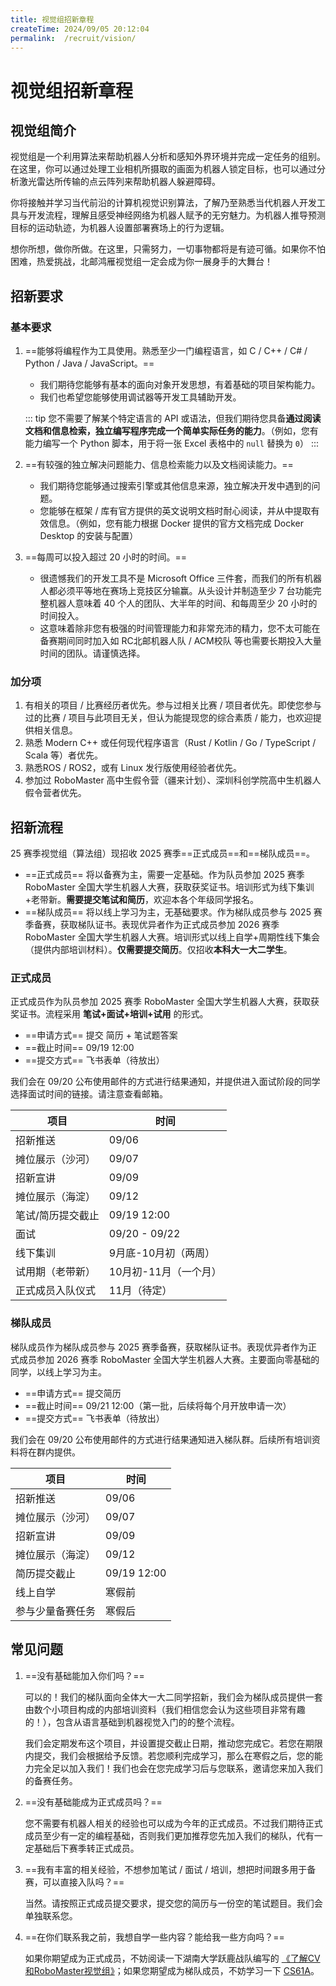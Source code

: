 ```yaml
---
title: 视觉组招新章程
createTime: 2024/09/05 20:12:04
permalink:  /recruit/vision/ 
---
```


# 视觉组招新章程

## 视觉组简介

视觉组是一个利用算法来帮助机器人分析和感知外界环境并完成一定任务的组别。在这里，你可以通过处理工业相机所摄取的画面为机器人锁定目标，也可以通过分析激光雷达所传输的点云阵列来帮助机器人躲避障碍。

你将接触并学习当代前沿的计算机视觉识别算法，了解乃至熟悉当代机器人开发工具与开发流程，理解且感受神经网络为机器人赋予的无穷魅力。为机器人推导预测目标的运动轨迹，为机器人设置部署赛场上的行为逻辑。

想你所想，做你所做。在这里，只需努力，一切事物都将是有迹可循。如果你不怕困难，热爱挑战，北邮鸿雁视觉组一定会成为你一展身手的大舞台！

## 招新要求

### 基本要求

1. ==能够将编程作为工具使用。熟悉至少一门编程语言，如 C / C++ / C# / Python / Java / JavaScript。==
   - 我们期待您能够有基本的面向对象开发思想，有着基础的项目架构能力。
   - 我们也希望您能够使用调试器等开发工具辅助开发。

   ::: tip
   您不需要了解某个特定语言的 API 或语法，但我们期待您具备**通过阅读文档和信息检索，独立编写程序完成一个简单实际任务的能力**。（例如，您有能力编写一个 Python 脚本，用于将一张 Excel 表格中的 `null` 替换为 `0`）
   :::

2. ==有较强的独立解决问题能力、信息检索能力以及文档阅读能力。==
   - 我们期待您能够通过搜索引擎或其他信息来源，独立解决开发中遇到的问题。
   - 您能够在框架 / 库有官方提供的英文说明文档时耐心阅读，并从中提取有效信息。（例如，您有能力根据 Docker 提供的官方文档完成 Docker Desktop 的安装与配置）
3. ==每周可以投入超过 20 小时的时间。==
   - 很遗憾我们的开发工具不是 Microsoft Office 三件套，而我们的所有机器人都必须平等地在赛场上竞技区分输赢。从头设计并制造至少 7 台功能完整机器人意味着 40 个人的团队、大半年的时间、和每周至少 20 小时的时间投入。
   - 这意味着除非您有极强的时间管理能力和非常充沛的精力，您不太可能在备赛期间同时加入如 RC北邮机器人队 / ACM校队 等也需要长期投入大量时间的团队。请谨慎选择。

### 加分项

1. 有相关的项目 / 比赛经历者优先。参与过相关比赛 / 项目者优先。即使您参与过的比赛 / 项目与此项目无关，但认为能提现您的综合素质 / 能力，也欢迎提供相关信息。
2. 熟悉 Modern C++ 或任何现代程序语言（Rust / Kotlin / Go / TypeScript / Scala 等）者优先。
3. 熟悉ROS / ROS2，或有 Linux 发行版使用经验者优先。
4. 参加过 RoboMaster 高中生假令营（疆来计划）、深圳科创学院高中生机器人假令营者优先。

## 招新流程

25 赛季视觉组（算法组）现招收 2025 赛季==正式成员==和==梯队成员==。

- ==正式成员== 将以备赛为主，需要一定基础。作为队员参加 2025 赛季 RoboMaster 全国大学生机器人大赛，获取获奖证书。培训形式为线下集训+老带新。**需要提交笔试和简历**，欢迎本各个年级同学报名。
- ==梯队成员== 将以线上学习为主，无基础要求。作为梯队成员参与 2025 赛季备赛，获取梯队证书。表现优异者作为正式成员参加 2026 赛季 RoboMaster 全国大学生机器人大赛。培训形式以线上自学+周期性线下集会（提供内部培训材料）。**仅需要提交简历**。仅招收**本科大一大二学生**。

### 正式成员

正式成员作为队员参加 2025 赛季 RoboMaster 全国大学生机器人大赛，获取获奖证书。流程采用 **笔试+面试+培训+试用** 的形式。

- ==申请方式== 提交 简历 + 笔试题答案
- ==截止时间== 09/19 12:00
- ==提交方式== 飞书表单（待放出）

我们会在 09/20 公布使用邮件的方式进行结果通知，并提供进入面试阶段的同学选择面试时间的链接。请注意查看邮箱。

| 项目              | 时间                  |
| ----------------- | --------------------- |
| 招新推送          | 09/06                 |
| 摊位展示（沙河）  | 09/07                 |
| 招新宣讲          | 09/09                 |
| 摊位展示（海淀）  | 09/12                 |
| 笔试/简历提交截止 | 09/19 12:00           |
| 面试              | 09/20 - 09/22         |
| 线下集训          | 9月底-10月初（两周）  |
| 试用期（老带新）  | 10月初-11月（一个月） |
| 正式成员入队仪式  | 11月（待定）          |

### 梯队成员

梯队成员作为梯队成员参与 2025 赛季备赛，获取梯队证书。表现优异者作为正式成员参加 2026 赛季 RoboMaster 全国大学生机器人大赛。主要面向零基础的同学，以线上学习为主。

- ==申请方式== 提交简历
- ==截止时间== 09/21 12:00（第一批，后续将每个月开放申请一次）
- ==提交方式== 飞书表单（待放出）

我们会在 09/20 公布使用邮件的方式进行结果通知进入梯队群。后续所有培训资料将在群内提供。

| 项目             | 时间        |
| ---------------- | ----------- |
| 招新推送         | 09/06       |
| 摊位展示（沙河） | 09/07       |
| 招新宣讲         | 09/09       |
| 摊位展示（海淀） | 09/12       |
| 简历提交截止     | 09/19 12:00 |
| 线上自学         | 寒假前      |
| 参与少量备赛任务 | 寒假后      |

## 常见问题

1. ==没有基础能加入你们吗？==

   可以的！我们的梯队面向全体大一大二同学招新，我们会为梯队成员提供一套由数个小项目构成的内部培训资料（我们相信您会认为这些项目非常有趣的！），包含从语言基础到机器视觉入门的的整个流程。
   
   我们会定期发布这个项目，并设置提交截止日期，推动您完成它。若您在期限内提交，我们会根据给予反馈。若您顺利完成学习，那么在寒假之后，您的能力完全足以加入我们！我们也会在您完成学习后与您联系，邀请您来加入我们的备赛任务。
   
2. ==没有基础能成为正式成员吗？==

   您不需要有机器人相关的经验也可以成为今年的正式成员。不过我们期待正式成员至少有一定的编程基础，否则我们更加推荐您先加入我们的梯队，代有一定基础后下赛季转正式成员。

3. ==我有丰富的相关经验，不想参加笔试 / 面试 / 培训，想把时间跟多用于备赛，可以直接入队吗？==

   当然。请按照正式成员提交要求，提交您的简历与一份空的笔试题目。我们会单独联系您。

4. ==在你们联系我之前，我想自学一些内容？能给我一些方向吗？==

   如果你期望成为正式成员，不妨阅读一下湖南大学跃鹿战队编写的 [《了解CV和RoboMaster视觉组》](https://github.com/NeoZng/vision_tutorial/releases/download/v1.2.0/An.introduction.to.CV.and.RoboMaster.Perception.pdf)；如果您期望成为梯队成员，不妨学习一下 [CS61A](https://csdiy.wiki/%E7%BC%96%E7%A8%8B%E5%85%A5%E9%97%A8/Python/CS61A/)。

